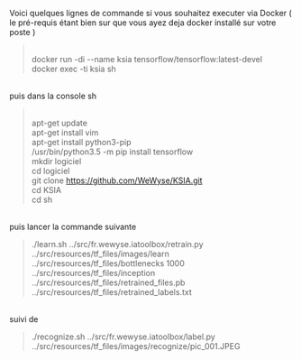 Voici quelques lignes de commande si vous souhaitez executer via Docker ( le pré-requis étant bien sur que vous ayez deja docker installé sur votre poste )

> <br>docker run -di --name ksia tensorflow/tensorflow:latest-devel 
> <br>docker exec -ti ksia sh

<br>puis dans la console sh

> <br>apt-get update
> <br>apt-get install vim
> <br>apt-get install python3-pip
> <br>/usr/bin/python3.5 -m pip install tensorflow
> <br>mkdir logiciel
> <br>cd logiciel
> <br>git clone https://github.com/WeWyse/KSIA.git
> <br>cd KSIA
> <br>cd sh

<br>puis lancer la commande suivante
> ./learn.sh ../src/fr.wewyse.iatoolbox/retrain.py ../src/resources/tf_files/images/learn ../src/resources/tf_files/bottlenecks 1000 ../src/resources/tf_files/inception ../src/resources/tf_files/retrained_files.pb ../src/resources/tf_files/retrained_labels.txt

<br> suivi de 
<br> 
> ./recognize.sh ../src/fr.wewyse.iatoolbox/label.py ../src/resources/tf_files/images/recognize/pic_001.JPEG
<br>